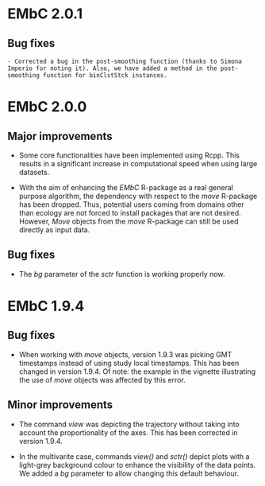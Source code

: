 
# EMbC 2.0.1

## Bug fixes

	- Corrected a bug in the post-smoothing function (thanks to Simona Imperio for noting it). Also, we have added a method in the post-smoothing function for binClstStck instances.

# EMbC 2.0.0

## Major improvements

  - Some core functionalities have been implemented using Rcpp. This results in a significant increase in computational speed when using large datasets.

  - With the aim of enhancing the *EMbC* R-package as a real general purpose algorithm, the dependency with respect to the *move* R-package has been dropped. Thus, potential users coming from domains other than ecology are not forced to install packages that are not desired. However, *Move* objects from the *move* R-package can still be used directly as input data.

## Bug fixes

  - The *bg* parameter of the *sctr* function is working properly now.


# EMbC 1.9.4

## Bug fixes

  - When working with *move* objects, version 1.9.3 was picking GMT timestamps instead of using study local timestamps. This has been changed in version 1.9.4. Of note: the example in the vignette illustrating the use of *move* objects was affected by this error.

## Minor improvements

  - The command *view* was depicting the trajectory without taking into account the proportionality of the axes. This has been corrected in version 1.9.4.

  - In the multivarite case, commands *view()* and *sctr()* depict plots with a light-grey background colour to enhance the visibility of the data points. We added a *bg* parameter to allow changing this default behaviour.
